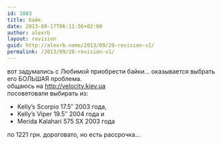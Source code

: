 ```yaml
---
id: 1803
title: байк
date: 2013-09-17T06:11:56+02:00
author: alexrb
layout: revision
guid: http://alexrb.name/2013/09/20-revision-v1/
permalink: /2013/09/20-revision-v1/
---
```

вот задумались с Любимой приобрести байки&#8230; оказывается выбрать его БОЛЬШАЯ проблема.  
общаюсь на http://velocity.kiev.ua  
посоветовали выбирать из:

  * Kelly&#8217;s Scorpio 17.5&#8243; 2003 года,&nbsp; 
  * Kelly&#8217;s Viper 19.5&#8243; 2004 года и&nbsp; 
  * Merida Kalahari 575 SX 2003 года&nbsp; 

по 1221 грн. дороговато, но есть рассрочка&#8230;